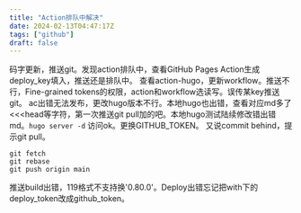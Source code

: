 ```yaml
---
title: "Action排队中解决"
date: 2024-02-13T04:47:17Z
tags: ["github"]
draft: false
---
```

  码字更新，推送git。发现action排队中，查看GitHub Pages Action生成deploy_key填入，推送还是排队中。
  查看action-hugo，更新workflow。推送不行，Fine-grained tokens的权限，action和workflow选读写。误传某key推送git。
  ac出错无法发布，更改hugo版本不行。本地hugo也出错，查看对应md多了<<<head等字符，第一次推送git pull加的吧。本地hugo测试陆续修改错出错md。`hugo server -d` 访问ok。更换GITHUB_TOKEN。
  又说commit behind，提示git pull。
  ```
  git fetch
  git rebase 
  git push origin main
  ```
  推送build出错，119格式不支持换'0.80.0'。Deploy出错忘记把with下的deploy_token改成github_token。